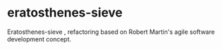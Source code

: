 # eratosthenes-sieve
Eratosthenes-sieve , refactoring based on Robert Martin's agile software development concept.
